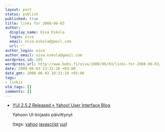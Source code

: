 ```yaml
---
layout: post
status: publish
published: true
title: links for 2008-06-03
author:
  display_name: Oiva Eskola
  login: oiva
  email: oiva.eskola@gmail.com
  url: ''
author_login: oiva
author_email: oiva.eskola@gmail.com
wordpress_id: 105
wordpress_url: http://www.bobs.fi/oiva/2008/06/03/links-for-2008-06-03/
date: 2008-06-03 13:31:10 +03:00
date_gmt: 2008-06-03 10:31:10 +03:00
tags:
- linkit
old_tags: []
comments: []
---
```

<ul class="delicious">
<li>
<div class="delicious-link"><a href="http://yuiblog.com/blog/2008/05/28/yui-252/">YUI 2.5.2 Released &raquo; Yahoo! User Interface Blog</a></div></p>
<div class="delicious-extended">Yahoon UI-kirjasto päivittynyt</div></p>
<div class="delicious-tags">(tags: <a href="http://del.icio.us/oiva/yahoo">yahoo</a> <a href="http://del.icio.us/oiva/javascript">javascript</a> <a href="http://del.icio.us/oiva/yui">yui</a>)</div><br />
	</li>
</ul>
